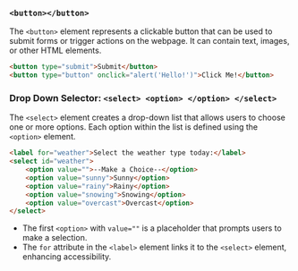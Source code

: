 ### `<button></button>`

The `<button>` element represents a clickable button that can be used to submit forms or trigger actions on the webpage. It can contain text, images, or other HTML elements.

```html
<button type="submit">Submit</button>
<button type="button" onclick="alert('Hello!')">Click Me!</button>
```

### Drop Down Selector: `<select> <option> </option> </select>`

The `<select>` element creates a drop-down list that allows users to choose one or more options. Each option within the list is defined using the `<option>` element.

```html
<label for="weather">Select the weather type today:</label>
<select id="weather">
    <option value="">--Make a Choice--</option>
    <option value="sunny">Sunny</option>
    <option value="rainy">Rainy</option>
    <option value="snowing">Snowing</option>
    <option value="overcast">Overcast</option>
</select>
```

- The first `<option>` with `value=""` is a placeholder that prompts users to make a selection.
- The `for` attribute in the `<label>` element links it to the `<select>` element, enhancing accessibility.